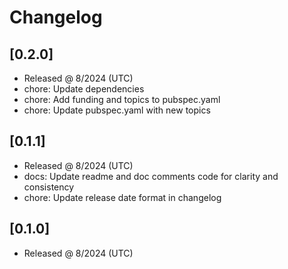 # Changelog

## [0.2.0]

- Released @ 8/2024 (UTC)
- chore: Update dependencies
- chore: Add funding and topics to pubspec.yaml
- chore: Update pubspec.yaml with new topics

## [0.1.1]

- Released @ 8/2024 (UTC)
- docs: Update readme and doc comments code for clarity and consistency
- chore: Update release date format in changelog

## [0.1.0]

- Released @ 8/2024 (UTC)

